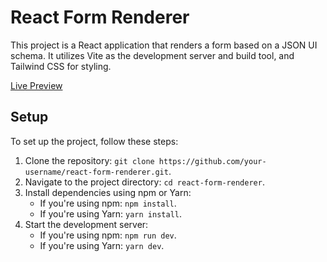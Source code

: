 # React Form Renderer

This project is a React application that renders a form based on a JSON UI schema. It utilizes Vite as the development server and build tool, and Tailwind CSS for styling.

[Live Preview](react-form-renderer-pi.vercel.app)

## Setup

To set up the project, follow these steps:

1. Clone the repository: ``git clone https://github.com/your-username/react-form-renderer.git``.
2. Navigate to the project directory: ``cd react-form-renderer``.
3. Install dependencies using npm or Yarn:
   - If you're using npm: ``npm install``.
   - If you're using Yarn: ``yarn install``.
4. Start the development server:
   - If you're using npm: ``npm run dev``.
   - If you're using Yarn: ``yarn dev``.